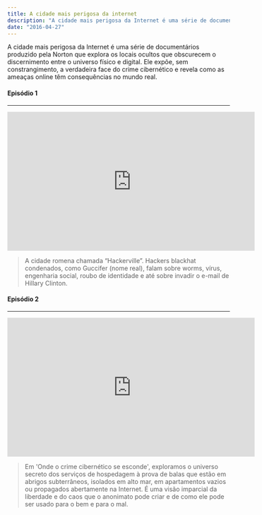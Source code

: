 ```yaml
---
title: A cidade mais perigosa da internet
description: "A cidade mais perigosa da Internet é uma série de documentários produzido pela Norton que explora os locais ocultos que obscurecem o discernimento entre o universo físico e digital."
date: "2016-04-27"
---
```


A cidade mais perigosa da Internet é uma série de documentários produzido pela Norton que explora os locais ocultos que obscurecem o discernimento entre o universo físico e digital. Ele expõe, sem constrangimento, a verdadeira face do crime cibernético e revela como as ameaças online têm consequências no mundo real.

#### Episódio 1
-------------
<iframe 
width="560" height="315" 
src="https://www.youtube.com/embed/mJ0bN6Nq0PE" 
frameborder="0" 
allowfullscreen>
</iframe>

> A cidade romena chamada “Hackerville”. Hackers blackhat condenados, como Guccifer (nome real), falam sobre worms, vírus, engenharia social, roubo de identidade e até sobre invadir o e-mail de Hillary Clinton.

#### Episódio 2
-------------
<iframe 
width="560" height="315" 
src="https://www.youtube.com/embed/CashAq5RToM" 
frameborder="0" 
allowfullscreen>
</iframe>

> Em 'Onde o crime cibernético se esconde', exploramos o universo secreto dos serviços de hospedagem à prova de balas que estão em abrigos subterrâneos, isolados em alto mar, em apartamentos vazios ou propagados abertamente na Internet.
É uma visão imparcial da liberdade e do caos que o anonimato pode criar e de como ele pode ser usado para o bem e para o mal.